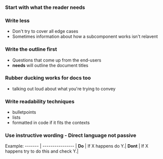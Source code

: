 ### Start with what the reader **needs**

### Write less 
* Don't try to cover all edge cases
* Sometimes information about how a subcomponent works isn't relavent 

### Write the outline first 
* Questions that come up from the end-users
* **needs** will outline the document titles

### Rubber ducking works for docs too 
* talking out loud about what you're trying to convey 

### Write readability techniques 
* bulletpoints
* lists
* formatted in code if it fits the contexts

### Use instructive wording - Direct language not passive
Example:
------- | ----------------  |
**Do**   | If X happens do Y.|
**Dont** | If X happens try to do this and check Y.|
